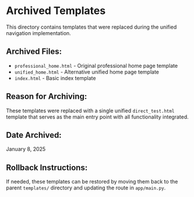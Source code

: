 # Archived Templates

This directory contains templates that were replaced during the unified navigation implementation.

## Archived Files:
- `professional_home.html` - Original professional home page template
- `unified_home.html` - Alternative unified home page template  
- `index.html` - Basic index template

## Reason for Archiving:
These templates were replaced with a single unified `direct_test.html` template that serves as the main entry point with all functionality integrated.

## Date Archived:
January 8, 2025

## Rollback Instructions:
If needed, these templates can be restored by moving them back to the parent `templates/` directory and updating the route in `app/main.py`.